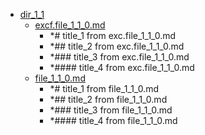 - <a href = "E:\Node_projects\Node_Way\Jobs\CataloguerFs\CreateCatalog\AFP5_0.1_ctlg_1_to_2.v.0.1.7.1\Examples\cleare\DIR_root\dir_1\dir_1_1\cat.dir_1_1\dir.dir_1_1.md">dir_1_1</a>
    - <a href = "E:\Node_projects\Node_Way\Jobs\CataloguerFs\CreateCatalog\AFP5_0.1_ctlg_1_to_2.v.0.1.7.1\Examples\cleare\DIR_root\dir_1\dir_1_1\excf.file_1_1_0.md">excf.file_1_1_0.md</a>
        - *# title_1 from exc.file_1_1_0.md
        - *## title_2 from exc.file_1_1_0.md
        - *### title_3 from exc.file_1_1_0.md
        - *#### title_4 from exc.file_1_1_0.md
    - <a href = "E:\Node_projects\Node_Way\Jobs\CataloguerFs\CreateCatalog\AFP5_0.1_ctlg_1_to_2.v.0.1.7.1\Examples\cleare\DIR_root\dir_1\dir_1_1\file_1_1_0.md">file_1_1_0.md</a>
        - *# title_1 from file_1_1_0.md
        - *## title_2 from file_1_1_0.md
        - *### title_3 from file_1_1_0.md
        - *#### title_4 from file_1_1_0.md
